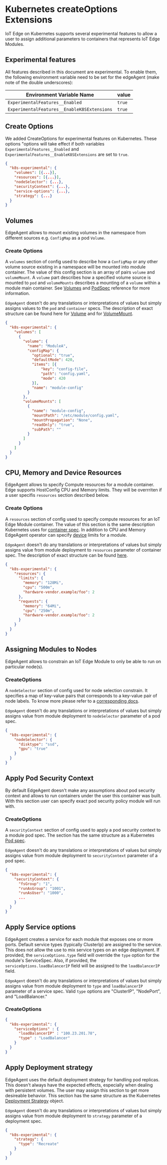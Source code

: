# Kubernetes createOptions Extensions

IoT Edge on Kubernetes supports several experimental features to allow a user to assign additional parameters to containers that represents IoT Edge Modules.

## Experimental features

All features described in this document are experimental. To enable them, the following environment variable need to be set for the edgeAgent (make note of the double underscores):

| Environment Variable Name                   | value  |
|---------------------------------------------|--------|
| `ExperimentalFeatures__Enabled`             | `true` |
| `ExperimentalFeatures__EnableK8SExtensions` | `true` |

## Create Options

We added CreateOptions for experimental features on Kubernetes. These options "options will take effect if both variables `ExperimentalFeatures__Enabled` and `ExperimentalFeatures__EnableK8SExtensions` are set to `true`.

```json
{
  "k8s-experimental": {
    "volumes": [{...}],
    "resources": [{...}],
    "nodeSelector": {...},
    "securityContext": {...},
    "service-options": {...},
    "strategy": {...}
  }
}
```

## Volumes

EdgeAgent allows to mount existing volumes in the namespace from different sources e.g. `ConfigMap` as a pod `Volume`.

### Create Options

A `volumes` section of config used to describe how a `ConfigMap` or any other volume source existing in a namespace will be mounted into module container. The value of this config section is an array of pairs `volume` and `volumeMount`. A `volume` part describes how a specified volume source is mounted to `pod` and `volumeMounts` describes a mounting of a `volume` within a module main container. See [Volumes](https://kubernetes.io/docs/concepts/storage/volumes/) and [PodSpec](https://kubernetes.io/docs/reference/generated/kubernetes-api/v1.12/#podspec-v1-core) reference for more information.

`EdgeAgent` doesn't do any translations or interpretations of values but simply assigns values to the `pod` and `container` specs. The description of exact structure can be found here for [Volume](https://kubernetes.io/docs/reference/generated/kubernetes-api/v1.12/#volume-v1-core) and for [VolumeMount](https://kubernetes.io/docs/reference/generated/kubernetes-api/v1.12/#volumemount-v1-core).

```json
{
  "k8s-experimental": {
    "volumes": [
      {
        "volume": {
          "name": "ModuleA",
          "configMap": {
            "optional": "true",
            "defaultMode": 420,
            "items": [{
                "key": "config-file",
                "path": "config.yaml",
                "mode": 420
            }],
            "name": "module-config"
          }
        },
        "volumeMounts": [
          {
            "name": "module-config",
            "mountPath": "/etc/module/config.yaml",
            "mountPropagation": "None",
            "readOnly": "true",
            "subPath": "" 
          }
        ]
      }
    ]
  }
}
```

## CPU, Memory and Device Resources

EdgeAgent allows to specify Compute resources for a module container. Edge supports HostConfig CPU and Memory limits. They will be overrriten if a user specifis `resources` section described below.

### Create Options

A `resources` section of config used to specify compute resources for an IoT Edge Module container. The value of this section is the same description Kubernetes uses for [container spec](https://kubernetes.io/docs/concepts/configuration/manage-compute-resources-container/). In addition to CPU and Memory EdgeAgent operator can specify [device](https://kubernetes.io/docs/concepts/extend-kubernetes/compute-storage-net/device-plugins/) limits for a module.

`EdgeAgent` doesn't do any translations or interpretations of values but simply assigns value from module deployment to `resources` parameter of container spec. The description of exact structure can be found [here](https://kubernetes.io/docs/reference/generated/kubernetes-api/v1.12/#resourcerequirements-v1-core).

```json
{
  "k8s-experimental": {
    "resources": {
      "limits": {
        "memory": "128Mi",
        "cpu": "500m",
        "hardware-vendor.example/foo": 2
      },
      "requests": {
        "memory": "64Mi",
        "cpu": "250m",
        "hardware-vendor.example/foo": 2
      }
    }
  }
}
```

## Assigning Modules to Nodes

EdgeAgent allows to constrain an IoT Edge Module to only be able to run on particular node(s).

### CreateOptions

A `nodeSelector` section of config used for node selection constrain. It specifies a map of key-value pairs that corresponds to a key-value pair of node labels. To know more please refer to a [corresponding docs](https://kubernetes.io/docs/concepts/configuration/assign-pod-node/#nodeselector).

`EdgeAgent` doesn't do any translations or interpretations of values but simply assigns value from module deployment to `nodeSelector` parameter of a pod spec.

```json
{
  "k8s-experimental": {
    "nodeSelector": {
      "disktype": "ssd",
      "gpu": "true"
    }
  }
}
```

## Apply Pod Security Context

By default EdgeAgent doesn't make any assumptions about pod security context and allows to run containers under the user this container was built. With this section user can specify exact pod security policy module will run with.

### CreateOptions

A `securityContext` section of config used to apply a pod security context to a module pod spec. The section has the same structure as a Kubernetes [Pod spec](https://kubernetes.io/docs/reference/generated/kubernetes-api/v1.12/#podsecuritycontext-v1-core).
 
`EdgeAgent` doesn't do any translations or interpretations of values but simply assigns value from module deployment to `securityContext` parameter of a pod spec.

```json
{
  "k8s-experimental": {
    "securityContext": {
      "fsGroup": "1",
      "runAsGroup": "1001",
      "runAsUser": "1000",
      ...
    }
  }
}
```

## Apply Service options

EdgeAgent creates a service for each module that exposes one or more ports. Default service types (typically ClusterIp) are assigned to the service.  This does not allow the use to mix service types on an edge deployment. If provided, the `serviceOptions.type` field will override the `type` option for the module's ServiceSpec. Also, if provided, the `serviceOptions.loadBalancerIP` field will be assigned to the `loadBalancerIP` field.

`EdgeAgent` doesn't do any translations or interpretations of values but simply assigns value from module deployment to `type` and `loadBalancerIP` parameter of a service spec. Valid `type` options are "ClusterIP", "NodePort", and "LoadBalancer."

### CreateOptions

```json
{
  "k8s-experimental": {
    "serviceOptions" : {
      "loadBalancerIP" : "100.23.201.78",
      "type" : "LoadBalancer"
    }
  }
}
```

## Apply Deployment strategy

EdgeAgent uses the default deployment strategy for handling pod replicas. This doesn't always have the expected effects, especially when dealing with persistent volumes. The user may assign this section to get more desireable behavior. This section has the same structure as the Kubernetes [Deployment Strategy](https://kubernetes.io/docs/reference/generated/kubernetes-api/v1.18/#deploymentstrategy-v1-apps) object.

`EdgeAgent` doesn't do any translations or interpretations of values but simply assigns value from module deployment to `strategy` parameter of a deployment spec.

```json
{
  "k8s-experimental": {
    "strategy": {
      "type": "Recreate"
    }
  }
}
```

